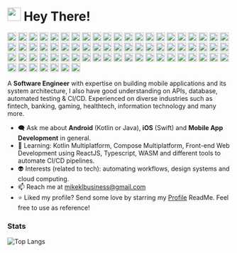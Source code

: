 <h1><img src="https://emojis.slackmojis.com/emojis/images/1643514588/5906/this-is-fine-fire.gif?1643514588" width="30"/> Hey There!</h1>

<p>
  <img src="https://img.shields.io/badge/android-%233DDC84.svg?style=for-the-badge&logo=android&logoColor=white" height="20px">
  <img src="https://img.shields.io/badge/kotlin-%237F52FF.svg?style=for-the-badge&logo=kotlin&logoColor=white" height="20px">
  <img src="https://custom-icon-badges.demolab.com/badge/java-%23f89820.svg?style=for-the-badge&logo=java&logoColor=white" height="20px">
  <img src="https://img.shields.io/badge/xml-%23767C52.svg?style=for-the-badge&logo=xml&logoColor=white" height="20px">
  <img src="https://img.shields.io/badge/ios-%23000000.svg?style=for-the-badge&logo=apple&logoColor=white" height="20px">
  <img src="https://img.shields.io/badge/swift-%23f05035.svg?style=for-the-badge&logo=swift&logoColor=white" height="20px">
  <img src="https://img.shields.io/badge/rust-%23b74103.svg?style=for-the-badge&logo=rust&logoColor=white" height="20px">
  <img src="https://img.shields.io/badge/dart-%230175C2.svg?style=for-the-badge&logo=dart&logoColor=white" height="20px">
  <img src="https://img.shields.io/badge/html5-%23E44D26.svg?style=for-the-badge&logo=html5&logoColor=white" height="20px">
  <img src="https://img.shields.io/badge/css3-%232664dde4.svg?style=for-the-badge&logo=css3&logoColor=white" height="20px">
  <img src="https://img.shields.io/badge/javascript-%23323330.svg?style=for-the-badge&logo=javascript&logoColor=%23F0DB4F" height="20px">
  <img src="https://img.shields.io/badge/jquery-%230769AD.svg?style=for-the-badge&logo=jquery&logoColor=white" height="20px">
  <img src="https://img.shields.io/badge/react-%2320232A.svg?style=for-the-badge&logo=react&logoColor=61DAFB" height="20px">
  <img src="https://img.shields.io/badge/typescript-%23007ACC.svg?style=for-the-badge&logo=typescript&logoColor=white" height="20px">
  <img src="https://img.shields.io/badge/vite-%23646CFF.svg?style=for-the-badge&logo=vite&logoColor=white" height="20px">
  <img src="https://img.shields.io/badge/svelte-%23aa1e1e.svg?style=for-the-badge&logo=svelte&logoColor=white" height="20px">
  <img src="https://img.shields.io/badge/htmx-%232C2D72.svg?style=for-the-badge&logo=htmx&logoColor=white" height="20px">
  <img src="https://img.shields.io/badge/markdown-%23000000.svg?style=for-the-badge&logo=markdown&logoColor=white" height="20px">
  <img src="https://img.shields.io/badge/-GraphQL-E10098?style=for-the-badge&logo=graphql&logoColor=white" height="20px">
  <img src="https://img.shields.io/badge/docker-%230095D5.svg?style=for-the-badge&logo=docker&logoColor=white" height="20px">
  <img src="https://img.shields.io/badge/prettier-%231A2C34.svg?style=for-the-badge&logo=prettier&logoColor=F7BA3E" height="20px">
  <img src="https://img.shields.io/badge/sonarlint-%23CB2029.svg?style=for-the-badge&logo=sonarlint&logoColor=white" height="20px">
  <img src="https://img.shields.io/badge/bash-%234EAA25.svg?style=for-the-badge&logo=gnubash&logoColor=white" height="20px">
  <img src="https://img.shields.io/badge/zsh-%23F15A24.svg?style=for-the-badge&logo=zsh&logoColor=white" height="20px">
  <img src="https://img.shields.io/badge/bun-%23000000.svg?style=for-the-badge&logo=bun&logoColor=white" height="20px">
  <img src="https://img.shields.io/badge/npm-%23CB3837.svg?style=for-the-badge&logo=npm&logoColor=white" height="20px">
  <img src="https://img.shields.io/badge/yarn-%232C8EBB.svg?style=for-the-badge&logo=yarn&logoColor=white" height="20px">
  <img src="https://img.shields.io/badge/chocolatey-%2380B5E3.svg?style=for-the-badge&logo=chocolatey&logoColor=white" height="20px">
  <img src="https://img.shields.io/badge/fastlane-%23E34563.svg?style=for-the-badge&logo=fastlane&logoColor=white" height="20px">
  <img src="https://img.shields.io/badge/yaml-%23CB171E.svg?style=for-the-badge&logo=yaml&logoColor=white" height="20px">
  <img src="https://custom-icon-badges.demolab.com/badge/microsoft%20azure-%23008AD7.svg?style=for-the-badge&logo=msazure&logoColor=white" height="20px">
  <img src="https://img.shields.io/badge/porkbun-%23C69.svg?style=for-the-badge&logo=porkbun&logoColor=white" height="20px">
  <img src="https://img.shields.io/badge/netlify-%23000000.svg?style=for-the-badge&logo=netlify&logoColor=00C7B7" height="20px">
  <img src="https://img.shields.io/badge/heroku-%236762a6.svg?style=for-the-badge&logo=heroku&logoColor=white" height="20px">
  <img src="https://img.shields.io/badge/digital%20ocean-%230080FF.svg?style=for-the-badge&logo=digitalocean&logoColor=white" height="20px">
  <img src="https://img.shields.io/badge/bitrise-%23683D87.svg?style=for-the-badge&logo=bitrise&logoColor=white" height="20px">
  <img src="https://img.shields.io/badge/google%20playstore-%234ea94b.svg?style=for-the-badge&logo=googleplay&logoColor=white" height="20px">
  <img src="https://img.shields.io/badge/appstore-%230484eb.svg?style=for-the-badge&logo=appstore&logoColor=white" height="20px">
  <img src="https://img.shields.io/badge/huawei%20appgallery-%23D4313E.svg?style=for-the-badge&logo=huawei&logoColor=white" height="20px">
  <img src="https://img.shields.io/badge/sass-%23C69.svg?style=for-the-badge&logo=sass&logoColor=white" height="20px">
  <img src="https://img.shields.io/badge/bootstrap-%23563d7c.svg?style=for-the-badge&logo=bootstrap&logoColor=white" height="20px">
  <img src="https://img.shields.io/badge/tailwindcss-%2338B2AC.svg?style=for-the-badge&logo=tailwind-css&logoColor=white" height="20px">
  <img src="https://img.shields.io/badge/hugo-hotpink.svg?style=for-the-badge&logo=hugo&logoColor=white" height="20px">
  <img src="https://img.shields.io/badge/flutter-%230095D5.svg?style=for-the-badge&logo=flutter&logoColor=white" height="20px">
  <img src="https://img.shields.io/badge/jetpack%20compose-%234ea94b.svg?style=for-the-badge&logo=jetpackcompose&logoColor=white" height="20px">
  <img src="https://img.shields.io/badge/swift%20ui-%23f05035.svg?style=for-the-badge&logo=swift&logoColor=white" height="20px">
  <img src="https://img.shields.io/badge/jira-%230052cc.svg?style=for-the-badge&logo=jira&logoColor=white" height="20px">
  <img src="https://img.shields.io/badge/confluence-%230052cc.svg?style=for-the-badge&logo=confluence&logoColor=white" height="20px">
  <img src="https://img.shields.io/badge/notion-%23000000.svg?style=for-the-badge&logo=notion&logoColor=white" height="20px">
  <img src="https://img.shields.io/badge/firebase-%23F6820D.svg?style=for-the-badge&logo=firebase&logoColor=white" height="20px">
  <img src="https://img.shields.io/badge/sqlite-%2307405e.svg?style=for-the-badge&logo=sqlite&logoColor=white" height="20px">
  <img src="https://img.shields.io/badge/postgres-%23316192.svg?style=for-the-badge&logo=postgresql&logoColor=white" height="20px">
  <img src="https://img.shields.io/badge/mysql-%2300758F.svg?style=for-the-badge&logo=mysql&logoColor=white" height="20px">
  <img src="https://img.shields.io/badge/MongoDB-%234ea94b.svg?style=for-the-badge&logo=mongodb&logoColor=white" height="20px">
  <img src="https://img.shields.io/badge/realm-%2339477F.svg?style=for-the-badge&logo=realm&logoColor=white" height="20px">
  <img src="https://img.shields.io/badge/supabase-%233ECF8E.svg?style=for-the-badge&logo=supabase&logoColor=white" height="20px">
  <img src="https://img.shields.io/badge/Gradle-02303A.svg?style=for-the-badge&logo=Gradle&logoColor=white" height="20px">
  <img src="https://img.shields.io/badge/Insomnia-%235b4bbb?style=for-the-badge&logo=insomnia&logoColor=white" height="20px">
  <img src="https://img.shields.io/badge/git-%23f1502f.svg?style=for-the-badge&logo=git&logoColor=white" height="20px">
  <img src="https://img.shields.io/badge/sourcetree-%230052cc.svg?style=for-the-badge&logo=sourcetree&logoColor=white" height="20px">
  <img src="https://img.shields.io/badge/github-%23000000.svg?style=for-the-badge&logo=github&logoColor=white" height="20px">
  <img src="https://img.shields.io/badge/bitbucket-%230052cc.svg?style=for-the-badge&logo=bitbucket&logoColor=white" height="20px">
  <img src="https://img.shields.io/badge/gitlab-%23e2432a?style=for-the-badge&logo=gitlab&logoColor=white" height="20px">
  <img src="https://img.shields.io/badge/subversion-%23829bcb.svg?style=for-the-badge&logo=subversion&logoColor=white" height="20px">
  <img src="https://img.shields.io/badge/Appium-4B275F?style=for-the-badge&logo=appium&logoColor=white" height="20px">
  <img src="https://img.shields.io/badge/codemagic-%231a43e4.svg?style=for-the-badge&logo=codemagic&logoColor=white" height="20px">
  <img src="https://img.shields.io/badge/copilot-%23000000.svg?style=for-the-badge&logo=githubcopilot&logoColor=white" height="20px">
  <img src="https://img.shields.io/badge/gemini-%23886FBF.svg?style=for-the-badge&logo=googlegemini&logoColor=white" height="20px">
  <img src="https://img.shields.io/badge/chatgpt-%2374aa9c.svg?style=for-the-badge&logo=openai&logoColor=white" height="20px">
  <img src="https://custom-icon-badges.demolab.com/badge/claude-%23b74103.svg?style=for-the-badge&logo=claude&logoColor=white" height="20px">
</p>

A **Software Engineer** with expertise on building mobile applications and its system architecture, I also have good understanding on APIs, database, automated testing & CI/CD. Experienced on diverse industries such as fintech, banking, gaming, healthtech, information technology and many more.

- 🗨️ Ask me about **Android** (Kotlin or Java), **iOS** (Swift) and **Mobile App Development** in general.
- 🚀 Learning: Kotlin Multiplatform, Compose Multiplatform, Front-end Web Development using ReactJS, Typescript, WASM  and different tools to automate CI/CD pipelines.
- 👽 Interests (related to tech): automating workflows, design systems and cloud computing.
- 📫 Reach me at mikeklbusiness@gmail.com
- ⭐ Liked my profile? Send some love by starring my [Profile](https://github.com/mikekpl/mikekpl) ReadMe. Feel free to use as reference!
  
### Stats

![Top Langs](https://github-readme-stats.vercel.app/api/top-langs/?username=mikekpl&layout=compact)

